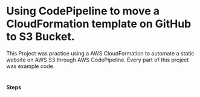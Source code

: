# Using CodePipeline to move a CloudFormation template on GitHub to S3 Bucket.
This Project was practice using a AWS CloudFormation to automate a static website on AWS S3 through AWS CodePipeline. Every part of this project was example code.
#
**Steps**

